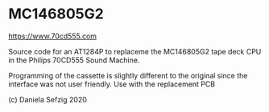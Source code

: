 # MC146805G2

https://www.70cd555.com

Source code for an AT1284P to replaceme the MC146805G2 tape deck CPU in the Philips 70CD555 Sound Machine.

Programming of the cassette is slightly different to the original since the interface was not user friendly. Use with the replacement PCB

(c) Daniela Sefzig 2020
